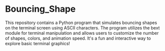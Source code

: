 # Bouncing_Shape
This repository contains a Python program that simulates bouncing shapes on the terminal screen using ASCII characters. The program utilizes the bext module for terminal manipulation and allows users to customize the number of shapes, colors, and animation speed. It's a fun and interactive way to explore basic terminal graphics!
